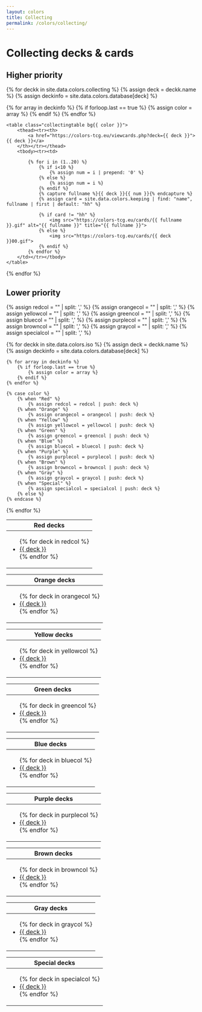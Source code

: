 ```yaml
---
layout: colors
title: Collecting
permalink: /colors/collecting/
---
```

# Collecting decks & cards
## Higher priority

<div class="flexing">
{% for deckk in site.data.colors.collecting %}
{% assign deck = deckk.name %}
{% assign deckinfo = site.data.colors.database[deck] %}

{% for array in deckinfo %}
    {% if forloop.last == true %}
        {% assign color = array %}
    {% endif %}
{% endfor %}

    <table class="collectingtable bg{{ color }}">
        <thead><tr><th>
            <a href="https://colors-tcg.eu/viewcards.php?deck={{ deck }}">{{ deck }}</a>
        </th></tr></thead>
        <tbody><tr><td>

            {% for i in (1..20) %}
                {% if i<10 %}
                    {% assign num = i | prepend: '0' %}
                {% else %}
                    {% assign num = i %}
                {% endif %}
                {% capture fullname %}{{ deck }}{{ num }}{% endcapture %}
                {% assign card = site.data.colors.keeping | find: "name", fullname | first | default: "hh" %}

                {% if card != "hh" %}
                    <img src="https://colors-tcg.eu/cards/{{ fullname }}.gif" alt="{{ fullname }}" title="{{ fullname }}">
                {% else %}
                    <img src="https://colors-tcg.eu/cards/{{ deck }}00.gif">
                {% endif %}
            {% endfor %}
        </td></tr></tbody>
    </table>
{% endfor %}
</div>

## Lower priority

{% assign redcol = "" | split: ',' %}
{% assign orangecol = "" | split: ',' %}
{% assign yellowcol = "" | split: ',' %}
{% assign greencol = "" | split: ',' %}
{% assign bluecol = "" | split: ',' %}
{% assign purplecol = "" | split: ',' %}
{% assign browncol = "" | split: ',' %}
{% assign graycol = "" | split: ',' %}
{% assign specialcol = "" | split: ',' %}

{% for deckk in site.data.colors.iso %}
    {% assign deck = deckk.name %}
    {% assign deckinfo = site.data.colors.database[deck] %}

    {% for array in deckinfo %}
        {% if forloop.last == true %}
            {% assign color = array %}
        {% endif %}
    {% endfor %}

    {% case color %}
        {% when "Red" %}
            {% assign redcol = redcol | push: deck %}
        {% when "Orange" %}
            {% assign orangecol = orangecol | push: deck %}
        {% when "Yellow" %}
            {% assign yellowcol = yellowcol | push: deck %}
        {% when "Green" %}
            {% assign greencol = greencol | push: deck %}
        {% when "Blue" %}
            {% assign bluecol = bluecol | push: deck %}
        {% when "Purple" %}
            {% assign purplecol = purplecol | push: deck %}
        {% when "Brown" %}
            {% assign browncol = browncol | push: deck %}
        {% when "Gray" %}
            {% assign graycol = graycol | push: deck %}
        {% when "Special" %}
            {% assign specialcol = specialcol | push: deck %}
        {% else %}
    {% endcase %}

{% endfor %}

<div class="flexing" id="low-decks">

<table class="bgRed" style="height: fit-content;">
    <thead><tr><th>
        Red decks
    </th></tr></thead>
    <tbody><tr><td>
        <ul>
        {% for deck in redcol %}
            <li><a href="https://colors-tcg.eu/viewcards.php?deck={{ deck }}">{{ deck }}</a></li>
        {% endfor %}
        </ul>
    </td></tr></tbody>
</table>

<table class="bgOrange" style="height: fit-content;">
    <thead><tr><th>
        Orange decks
    </th></tr></thead>
    <tbody><tr><td>
        <ul>
        {% for deck in orangecol %}
            <li><a href="https://colors-tcg.eu/viewcards.php?deck={{ deck }}">{{ deck }}</a></li>
        {% endfor %}
        </ul>
    </td></tr></tbody>
</table>

<table class="bgYellow" style="height: fit-content;">
    <thead><tr><th>
        Yellow decks
    </th></tr></thead>
    <tbody><tr><td>
        <ul>
        {% for deck in yellowcol %}
            <li><a href="https://colors-tcg.eu/viewcards.php?deck={{ deck }}">{{ deck }}</a></li>
        {% endfor %}
        </ul>
    </td></tr></tbody>
</table>

<table class="bgGreen" style="height: fit-content;">
    <thead><tr><th>
        Green decks
    </th></tr></thead>
    <tbody><tr><td>
        <ul>
        {% for deck in greencol %}
            <li><a href="https://colors-tcg.eu/viewcards.php?deck={{ deck }}">{{ deck }}</a></li>
        {% endfor %}
        </ul>
    </td></tr></tbody>
</table>

<table class="bgBlue" style="height: fit-content;">
    <thead><tr><th>
        Blue decks
    </th></tr></thead>
    <tbody><tr><td>
        <ul>
        {% for deck in bluecol %}
            <li><a href="https://colors-tcg.eu/viewcards.php?deck={{ deck }}">{{ deck }}</a></li>
        {% endfor %}
        </ul>
    </td></tr></tbody>
</table>

<table class="bgPurple" style="height: fit-content;">
    <thead><tr><th>
        Purple decks
    </th></tr></thead>
    <tbody><tr><td>
        <ul>
        {% for deck in purplecol %}
            <li><a href="https://colors-tcg.eu/viewcards.php?deck={{ deck }}">{{ deck }}</a></li>
        {% endfor %}
        </ul>
    </td></tr></tbody>
</table>

<table class="bgBrown" style="height: fit-content;">
    <thead><tr><th>
        Brown decks
    </th></tr></thead>
    <tbody><tr><td>
        <ul>
        {% for deck in browncol %}
            <li><a href="https://colors-tcg.eu/viewcards.php?deck={{ deck }}">{{ deck }}</a></li>
        {% endfor %}
        </ul>
    </td></tr></tbody>
</table>

<table class="bgGray" style="height: fit-content;">
    <thead><tr><th>
        Gray decks
    </th></tr></thead>
    <tbody><tr><td>
        <ul>
        {% for deck in graycol %}
            <li><a href="https://colors-tcg.eu/viewcards.php?deck={{ deck }}">{{ deck }}</a></li>
        {% endfor %}
        </ul>
    </td></tr></tbody>
</table>

<table class="bgSpecial" style="height: fit-content;">
    <thead><tr><th>
        Special decks
    </th></tr></thead>
    <tbody><tr><td>
        <ul>
        {% for deck in specialcol %}
            <li><a href="https://colors-tcg.eu/viewcards.php?deck={{ deck }}">{{ deck }}</a></li>
        {% endfor %}
        </ul>
    </td></tr></tbody>
</table>

</div>